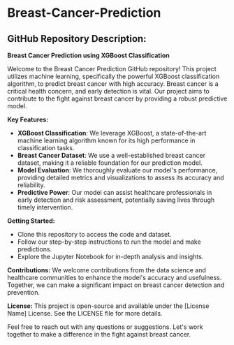 # Breast-Cancer-Prediction
GitHub Repository Description:
---
**Breast Cancer Prediction using XGBoost Classification**

Welcome to the Breast Cancer Prediction GitHub repository! This project utilizes machine learning, specifically the powerful XGBoost classification algorithm, to predict breast cancer with high accuracy. Breast cancer is a critical health concern, and early detection is vital. Our project aims to contribute to the fight against breast cancer by providing a robust predictive model.

**Key Features:**
- **XGBoost Classification**: We leverage XGBoost, a state-of-the-art machine learning algorithm known for its high performance in classification tasks.
- **Breast Cancer Dataset**: We use a well-established breast cancer dataset, making it a reliable foundation for our prediction model.
- **Model Evaluation**: We thoroughly evaluate our model's performance, providing detailed metrics and visualizations to assess its accuracy and reliability.
- **Predictive Power**: Our model can assist healthcare professionals in early detection and risk assessment, potentially saving lives through timely intervention.

**Getting Started:**
- Clone this repository to access the code and dataset.
- Follow our step-by-step instructions to run the model and make predictions.
- Explore the Jupyter Notebook for in-depth analysis and insights.

**Contributions:**
We welcome contributions from the data science and healthcare communities to enhance the model's accuracy and usefulness. Together, we can make a significant impact on breast cancer detection and prevention.

**License:**
This project is open-source and available under the [License Name] License. See the LICENSE file for more details.

Feel free to reach out with any questions or suggestions. Let's work together to make a difference in the fight against breast cancer.

